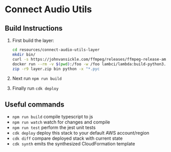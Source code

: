 # Connect Audio Utils

## Build Instructions

1. First build the layer:

    ```bash
    cd resources/connect-audio-utils-layer
    mkdir bin/
    curl -s https://johnvansickle.com/ffmpeg/releases/ffmpeg-release-amd64-static.tar.xz | tar -xJC bin --strip=1 ffmpeg-4.2.1-amd64-static/ffmpeg
    docker run --rm -v $(pwd):/foo -w /foo lambci/lambda:build-python3.8 pip3 install -r requirements.txt -t python
    zip -r9 layer.zip bin python -x "*.pyc
    ```

2. Next run `npm run build`
3. Finally run `cdk deploy`

## Useful commands

* `npm run build`   compile typescript to js
* `npm run watch`   watch for changes and compile
* `npm run test`    perform the jest unit tests
* `cdk deploy`      deploy this stack to your default AWS account/region
* `cdk diff`        compare deployed stack with current state
* `cdk synth`       emits the synthesized CloudFormation template
